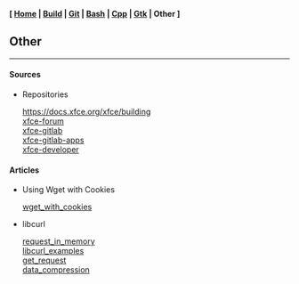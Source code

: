 <link href="style.css" rel="stylesheet"></link>

**[ [Home](00-Home.html) | [Build](05-Build.html) | [Git](10-Git.html) | [Bash](15-Bash.html) | [Cpp](25-Cpp.html) | [Gtk](30-Gtk.html) | Other ]**

## Other

---

#### Sources

* Repositories
    
    https://docs.xfce.org/xfce/building  
    [xfce-forum](https://forum.xfce.org/search.php?action=show_recent)  
    [xfce-gitlab](https://gitlab.xfce.org/xfce)  
    [xfce-gitlab-apps](https://gitlab.xfce.org/apps)  
    [xfce-developer](https://developer.xfce.org/)  


#### Articles

* Using Wget with Cookies
    
    [wget_with_cookies](https://www.apharmony.com/software-sagacity/2014/10/using-wget-with-cookies/)  

* libcurl
    
    [request_in_memory](https://everything.curl.dev/libcurl/examples/getinmem)  
    [libcurl_examples](https://curl.se/libcurl/c/example.html)  
    [get_request](https://gist.github.com/whoshuu/2dc858b8730079602044)  
    [data_compression](https://stackoverflow.com/questions/68207864/why-is-pythons-requests-10x-faster-than-cs-libcurl)  



<!--

#### Sources

* Repositories
    
    https://github.com/geany/geany/commits/master  
    https://github.com/universal-ctags/ctags  
    https://github.com/orgs/lxde/repositories  
    https://github.com/lxde/pcmanfm  
    https://github.com/lxde/libfm  
    https://github.com/orgs/raspberrypi-ui/repositories  
    https://github.com/orgs/lxqt/repositories  
    https://github.com/IgnorantGuru?tab=repositories  

    apt build-dep --dry-run thunar

-->


